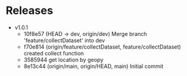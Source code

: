 # Releases

* v1.0.1
  * 10f8e57 (HEAD -> dev, origin/dev) Merge branch 'feature/collectDataset' into dev
  * f70e814 (origin/feature/collectDataset, feature/collectDataset) created collect function
  * 3585944 get location by geopy
  * 8e13c44 (origin/main, origin/HEAD, main) Initial commit